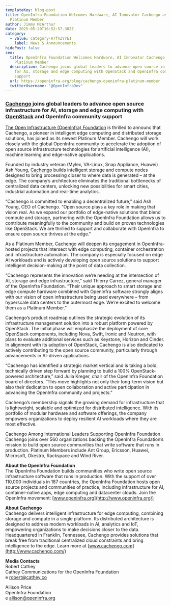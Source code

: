 ```yaml
---
templateKey: blog-post
title: OpenInfra Foundation Welcomes Hardware, AI Innovator Cachengo as Newest
  Platinum Member
author: Jimmy McArthur
date: 2025-05-20T16:52:57.302Z
category:
  - value: category-A7fnZYrE1
    label: News & Announcements
hidePost: false
seo:
  title: OpenInfra Foundation Welcomes Hardware, AI Innovator Cachengo as Newest
    Platinum Member
  description: Cachengo joins global leaders to advance open source infrastructure
    for AI, storage and edge computing with OpenStack and OpenInfra community
    support
  url: https://openinfra.org/blog/cachengo-openinfra-platinum-member
  twitterUsername: "@OpenInfraDev"
---
```

### [Cachengo](https://cachengo.com/) joins global leaders to advance open source infrastructure for AI, storage and edge computing with [OpenStack](https://openstack.org) and OpenInfra community support

[The Open Infrastructure (OpenInfra) Foundation](https://openinfra.org/) is thrilled to announc that Cachengo, a pioneer in intelligent edge computing and distributed storage solutions, has joined as its newest Platinum Member. Cachengo will work closely with the global OpenInfra community to accelerate the adoption of open source infrastructure technologies for artificial intelligence (AI), machine learning and edge-native applications.

Founded by industry veteran (Mylex, VA-Linux, Snap Appliance, Huawei)  Ash Young, [Cachengo](https://cachengo.com/) builds intelligent storage and compute nodes designed to bring processing closer to where data is generated – at the edge. The company’s architecture eliminates the traditional bottlenecks of centralized data centers, unlocking new possibilities for smart cities, industrial automation and real-time analytics.

“Cachengo is committed to enabling a decentralized future,” said Ash Young, CEO of Cachengo. “Open source plays a key role in making that vision real. As we expand our portfolio of edge-native solutions that blend compute and storage, partnering with the OpenInfra Foundation allows us to contribute meaningfully to the community and build on proven technologies like OpenStack. We are thrilled to support and collaborate with OpenInfra to ensure open source thrives at the edge.”

As a Platinum Member, Cachengo will deepen its engagement in OpenInfra-hosted projects that intersect with edge computing, container orchestration and infrastructure automation. The company is especially focused on edge AI workloads and is actively developing open source solutions to support intelligent decision-making at the point of data collection.

“Cachengo represents the innovation we’re needing at the intersection of AI, storage and edge infrastructure,” said Thierry Carrez, general manager of the OpenInfra Foundation. “Their unique approach to smart storage and edge compute hardware combined with OpenInfra software strongly aligns with our vision of open infrastructure being used everywhere – from hyperscale data centers to the outermost edge. We’re excited to welcome them as a Platinum Member.”

Cachengo’s product roadmap outlines the strategic evolution of its infrastructure management solution into a robust platform powered by OpenStack. The initial phase will emphasize the deployment of core OpenStack components, including Nova, Swift, Ironic and Neutron, with plans to evaluate additional services such as Keystone, Horizon and Cinder. In alignment with its adoption of OpenStack, Cachengo is also dedicated to actively contributing to the open source community, particularly through advancements in AI-driven applications.

“Cachengo has identified a strategic market vertical and is taking a bold, technically driven step forward by planning to build a 100% OpenStack-powered architecture,” said Julia Kreger, chair of the OpenInfra Foundation board of directors. “This move highlights not only their long-term vision but also their dedication to open collaboration and active participation in advancing the OpenInfra community and projects.”

Cachengo’s membership signals the growing demand for infrastructure that is lightweight, scalable and optimized for distributed intelligence. With its portfolio of modular hardware and software offerings, the company empowers organizations to deploy resilient AI workloads where they are most effective.

Cachengo Among International Leaders Supporting OpenInfra Foundation\
Cachengo joins over 560 organizations backing the OpenInfra Foundation’s mission to build open source communities that write software that runs in production. Platinum Members include Ant Group, Ericsson, Huawei, Microsoft, Okestro, Rackspace and Wind River.

**About the OpenInfra Foundation**\
The OpenInfra Foundation builds communities who write open source infrastructure software that runs in production. With the support of over 110,000 individuals in 187 countries, the OpenInfra Foundation hosts open source projects and communities of practice, including infrastructure for AI, container-native apps, edge computing and datacenter clouds. Join the OpenInfra movement: [www.openinfra.org](http://www.openinfra.org/)

**About Cachengo**\
Cachengo delivers intelligent infrastructure for edge computing, combining storage and compute in a single platform. Its distributed architecture is designed to address modern workloads in AI, analytics and IoT, empowering organizations to make decisions closer to the data. Headquartered in Franklin, Tennessee, Cachengo provides solutions that break free from traditional centralized cloud constraints and bring intelligence to the edge. Learn more at [www.cachengo.com](http://www.cachengo.com/)

**Media Contacts**\
Robert Cathey\
Cathey Communications for the OpenInfra Foundation\
e [robert@cathey.co](mailto:robert@cathey.co) 

Allison Price\
OpenInfra Foundation\
e [allison@openinfra.org](mailto:allison@openinfra.org)